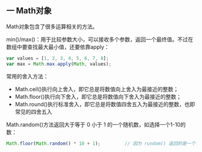## 一 Math对象

Math对象包含了很多运算相关的方法。  

min()/max()：用于比较参数大小，可以接收多个参数，返回一个最终值。不过在数组中要查找最大最小值，还要依靠apply：
```js
var values = [1, 2, 3, 4, 5, 6, 7, 8];
var max = Math.max.apply(Math, values);
```

常用的舍入方法：
- Math.ceil()执行向上舍入，即它总是将数值向上舍入为最接近的整数；
- Math.floor()执行向下舍入，即它总是将数值向下舍入为最接近的整数；
- Math.round()执行标准舍入，即它总是将数值四舍五入为最接近的整数，也即常见的四舍五入

Math.random()方法返回大于等于 0 小于 1 的一个随机数，如选择一个1-10的数：
```js
Math.floor(Math.random() * 10 + 1);         // 因为 rundom() 返回的是一个小数
```